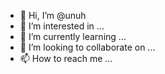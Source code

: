 - 👋 Hi, I’m @unuh
- 👀 I’m interested in ...
- 🌱 I’m currently learning ...
- 💞️ I’m looking to collaborate on ...
- 📫 How to reach me ...

<!---
unuh/unuh is a ✨ special ✨ repository because its `README.md` (this file) appears on your GitHub profile.
You can click the Preview link to take a look at your changes.
--->
